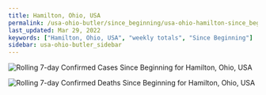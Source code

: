 ```yaml
---
title: Hamilton, Ohio, USA
permalink: /usa-ohio-butler/since_beginning/usa-ohio-hamilton-since_beginning.html
last_updated: Mar 29, 2022
keywords: ["Hamilton, Ohio, USA", "weekly totals", "Since Beginning"]
sidebar: usa-ohio-butler_sidebar
---
```


![Rolling 7-day Confirmed Cases Since Beginning for Hamilton, Ohio, USA](/covid_tracker/images/graphs/usa-ohio-hamilton-rolling_7_days_confirmed-since_beginning_graph.png)

![Rolling 7-day Confirmed Deaths Since Beginning for Hamilton, Ohio, USA](/covid_tracker/images/graphs/usa-ohio-hamilton-rolling_7_days_deaths-since_beginning_graph.png)
